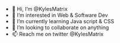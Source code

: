 - 👋 Hi, I’m @KylesMatrix
- 👀 I’m interested in Web & Software Dev
- 🌱 I’m currently learning Java script & CSS
- 💞️ I’m looking to collaborate on anything 
- 📫 Reach me on twitter @KylesMatrix

<!---
KylesMatrix/KylesMatrix is a ✨ special ✨ repository because its `README.md` (this file) appears on your GitHub profile.
You can click the Preview link to take a look at your changes.
--->
